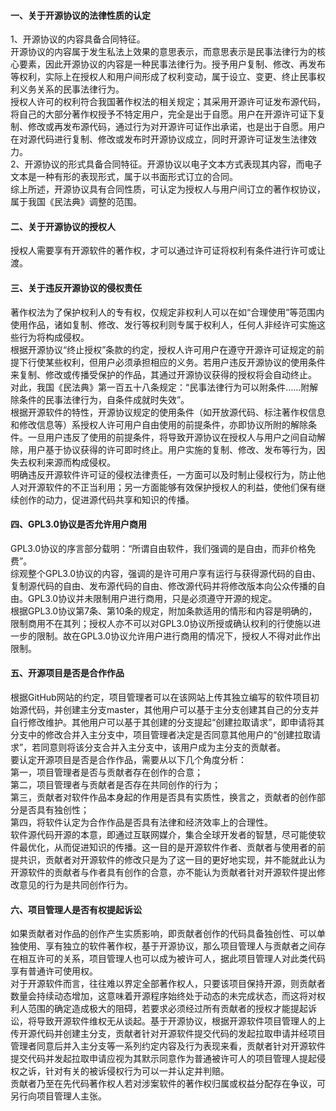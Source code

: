 #### 一、关于开源协议的法律性质的认定
1、开源协议的内容具备合同特征。  
开源协议的内容属于发生私法上效果的意思表示，而意思表示是民事法律行为的核心要素，因此开源协议的内容是一种民事法律行为。授予用户复制、修改、再发布等权利，实际上在授权人和用户间形成了权利变动，属于设立、变更、终止民事权利义务关系的民事法律行为。  
授权人许可的权利符合我国著作权法的相关规定；其采用开源许可证发布源代码，将自己的大部分著作权授予不特定用户，完全是出于自愿。用户在开源许可证下复制、修改或再发布源代码，通过行为对开源许可证作出承诺，也是出于自愿。用户在对源代码进行复制、修改或发布时开源协议成立，同时开源许可证发生法律效力。  
2、开源协议的形式具备合同特征。开源协议以电子文本方式表现其内容，而电子文本是一种有形的表现形式，属于以书面形式订立的合同。  
综上所述，开源协议具有合同性质，可认定为授权人与用户间订立的著作权协议，属于我国《民法典》调整的范围。  

#### 二、关于开源协议的授权人
授权人需要享有开源软件的著作权，才可以通过许可证将权利有条件进行许可或让渡。  

#### 三、关于违反开源协议的侵权责任
著作权法为了保护权利人的专有权，仅规定非权利人可以在如“合理使用”等范围内使用作品，诸如复制、修改、发行等权利则专属于权利人，任何人非经许可实施这些行为将构成侵权。  
根据开源协议“终止授权”条款的约定，授权人许可用户在遵守开源许可证规定的前提下行使某些权利，但用户必须承担相应的义务。若用户违反开源协议的使用条件来复制、修改或传播受保护的作品，其通过开源协议获得的授权将会自动终止。  
对此，我国《民法典》第一百五十八条规定：“民事法律行为可以附条件……附解除条件的民事法律行为，自条件成就时失效”。  
根据开源软件的特性，开源协议规定的使用条件（如开放源代码、标注著作权信息和修改信息等）系授权人许可用户自由使用的前提条件，亦即协议所附的解除条件。一旦用户违反了使用的前提条件，将导致开源协议在授权人与用户之间自动解除，用户基于协议获得的许可即时终止。用户实施的复制、修改、发布等行为，因失去权利来源而构成侵权。  
明确违反开源软件许可证的侵权法律责任，一方面可以及时制止侵权行为，防止他人对开源软件的不正当利用；另一方面能够有效保护授权人的利益，使他们保有继续创作的动力，促进源代码共享和知识的传播。  

#### 四、GPL3.0协议是否允许用户商用
GPL3.0协议的序言部分载明：“所谓自由软件，我们强调的是自由，而非价格免费”。  
综观整个GPL3.0协议的内容，强调的是许可用户享有运行与获得源代码的自由、复制源代码的自由、发布源代码的自由、修改源代码并将修改版本向公众传播的自由。GPL3.0协议并未限制用户进行商用，只是必须遵守开源的规定。  
根据GPL3.0协议第7条、第10条的规定，附加条款适用的情形和内容是明确的，限制商用不在其列；授权人亦不可以对GPL3.0协议所授或确认权利的行使施以进一步的限制。故在GPL3.0协议允许用户进行商用的情况下，授权人不得对此作出限制。  

#### 五、开源项目是否是合作作品
根据GitHub网站的约定，项目管理者可以在该网站上传其独立编写的软件项目初始源代码，并创建主分支master，其他用户可以基于主分支创建其自己的分支并自行修改维护。其他用户可以基于其创建的分支提起“创建拉取请求”，即申请将其分支中的修改合并入主分支中，项目管理者决定是否同意其他用户的“创建拉取请求”，若同意则将该分支合并入主分支中，该用户成为主分支的贡献者。  
要认定开源项目是否是合作作品，需要从以下几个角度分析：  
第一，项目管理者是否与贡献者存在创作的合意；  
第二，项目管理者与贡献者是否存在共同创作的行为；  
第三，贡献者对软件作品本身起的作用是否具有实质性，换言之，贡献者的创作部分是否具有独创性；  
第四，将软件认定为合作作品是否具有法律和经济效率上的合理性。  
软件源代码开源的本意，即通过互联网媒介，集合全球开发者的智慧，尽可能使软件最优化，从而促进知识的传播。这一目的是开源软件作者、贡献者与使用者的前提共识，贡献者对开源软件的修改只是为了这一目的更好地实现，并不能就此认为开源软件的贡献者与作者具有创作的合意，亦不能认为贡献者针对开源软件提出修改意见的行为是共同创作行为。  

#### 六、项目管理人是否有权提起诉讼
如果贡献者对作品的创作产生实质影响，即贡献者创作的代码具备独创性、可以单独使用、享有独立的软件著作权，基于开源协议，那么项目管理人与贡献者之间存在相互许可的关系，项目管理人也可以成为被许可人，据此项目管理人对此类代码享有普通许可使用权。  
对于开源软件而言，往往难以界定全部著作权人，只要该项目保持开源，则贡献者数量会持续动态增加，这意味着开源程序始终处于动态的未完成状态，而这将对权利人范围的确定造成极大的阻碍，若要求必须经过所有贡献者的授权才能提起诉讼，将导致开源软件维权无从谈起。基于开源协议，根据开源软件项目管理人的上传开源代码并创建主分支，贡献者针对开源软件提交代码的发起拉取申请并经项目管理者同意后并入主分支等一系列约定内容及行为表现来看，贡献者针对开源软件提交代码并发起拉取申请应视为其默示同意作为普通被许可人的项目管理人提起侵权之诉，针对有关的被诉侵权行为可以一并认定并判赔。  
贡献者乃至在先代码著作权人若对涉案软件的著作权归属或权益分配存在争议，可另行向项目管理人主张。  